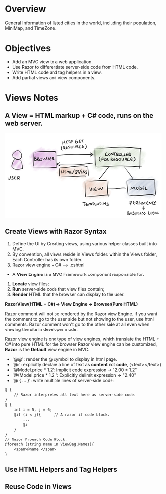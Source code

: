 # Overview
General Information of listed cities in the world, including their population, MiniMap, and TimeZone.
# Objectives
- Add an MVC view to a web application.
- Use Razor to differentiate server-side code from HTML code.
- Write HTML code and tag helpers in a view.
- Add partial views and view components.
# Views Notes 
## A View = HTML markup + C# code, runs on the web server.
![simple drawing of MVC](https://github.com/Xingyixzhang/Coding-Projects/blob/master/Cities%20Info%20Worldwide/MVC.png "MVC drawing")
## Create Views with Razor Syntax
1. Define the UI by Creating views, using various helper classes built into MVC.
2. By convention, all views reside in Views folder.
                  within the Views folder, Each Controller has its own folder.
3. Razor view engine + C# --> .cshtml 

- A **View Engine** is a MVC Framework component responsible for:
1. **Locate** view files;
2. **Run** server-side code that view files contain;
3. **Render** HTML that the browser can display to the user.

**RazorView(HTML + C#) \-> View Engine \-> Browser(Pure HTML)**

Razor comment will not be rendered by the Razor view Engine.
if you want the comment to go to the user side but not showing to the user, use html comments. Razor comment won't go to the other side at all even when viewing the site in developer mode.

Razor view engine is one type of view engines, which translate the HTML + C# into pure HTML for the browser
Razor view engine can be customized, **Razor** is the **Default** view engine in MVC.


- '@@': render the @ symbol to display in html page.
- '@:': explicitly declare a line of text as **content** not **code**, (\<text>\</text>)
- '@Model.price * 1.2': Implicit code expression \-> "2.00 * 1.2"
- '@(Model.price * 1.2)': Explicitly delimit expression \-> "2.40"
- '@ { ... }': write multiple lines of server-side code:
```cshtml
@ {
    // Razor interpretes all text here as server-side code.
}
@ {
    int i = 5, j = 6;
    @if (i < j){      // A razor if code block.
        ...
        @i
    }
}
// Razor Froeach Code Block:
@foreach (string name in ViewBag.Names){
    <span>@name </span>
}
```

## Use HTML Helpers and Tag Helpers
## Reuse Code in Views
